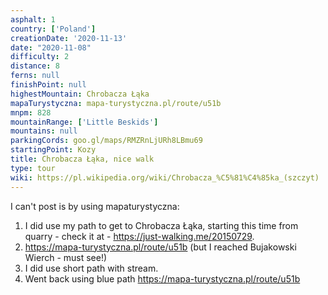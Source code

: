 ```yaml
---
asphalt: 1
country: ['Poland']
creationDate: '2020-11-13'
date: "2020-11-08"
difficulty: 2
distance: 8
ferns: null
finishPoint: null
highestMountain: Chrobacza Łąka
mapaTurystyczna: mapa-turystyczna.pl/route/u51b
mnpm: 828
mountainRange: ['Little Beskids']
mountains: null
parkingCords: goo.gl/maps/RMZRnLjURh8LBmu69
startingPoint: Kozy
title: Chrobacza Łąka, nice walk
type: tour
wiki: https://pl.wikipedia.org/wiki/Chrobacza_%C5%81%C4%85ka_(szczyt)
---
```


I can't post is by using mapaturystyczna:
1. I did use my path to get to Chrobacza Łąka, starting this time from quarry - check it at - https://just-walking.me/20150729.
2. https://mapa-turystyczna.pl/route/u51b (but I reached Bujakowski Wierch - must see!)
3. I did use short path with stream.
4. Went back using blue path https://mapa-turystyczna.pl/route/u51b
